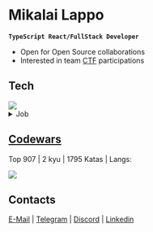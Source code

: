 # Mikalai Lappo 

**`TypeScript React/FullStack Developer`**

- Open for Open Source collaborations
- Interested in team <a href="https://ctftime.org/team/252084" target="_blank">CTF</a> participations

## Tech

<img src="https://skillicons.dev/icons?i=ts" />

<details>
  <summary>Job</summary>

  - React, Next.js, Redux-toolkit, Zustand, Apollo
  - MantineUI, MaterialUI, TailwindCSS, SCSS, CSS Modules, Figma
  - Express, Koa, Nest, RestAPI, GraphQL, Prisma, PostgreSQL, MongoDB, Jest
  - Linux, Nginx, Git(lab|hub) CI, Docker
</details> 

## <a href="https://codewars.com/users/MikalaiLappo" target="_blank">Codewars</a>
Top 907 | 2 kyu | 1795 Katas | Langs:

<img src="https://skillicons.dev/icons?i=javascript,haskell,python,postgres" />

## Contacts

<a href="mailto:mikalailappo@yandex.by" target="_blank">E-Mail</a> | <a href="https://t.me/MikalaiLappo" target="_blank">Telegram</a> | <a href="https://discord.com/users/1121401379349610556" target="_blank">Discord</a> | <a href="https://www.linkedin.com/in/mikalailappo/" target="_blank">Linkedin</a>
